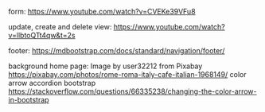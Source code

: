 
form: https://www.youtube.com/watch?v=CVEKe39VFu8

update, create and delete view: https://www.youtube.com/watch?v=llbtoQTt4qw&t=2s

footer: https://mdbootstrap.com/docs/standard/navigation/footer/

background home page: Image by user32212 from Pixabay https://pixabay.com/photos/rome-roma-italy-cafe-italian-1968149/
color arrow accordion bootstrap https://stackoverflow.com/questions/66335238/changing-the-color-arrow-in-bootstrap